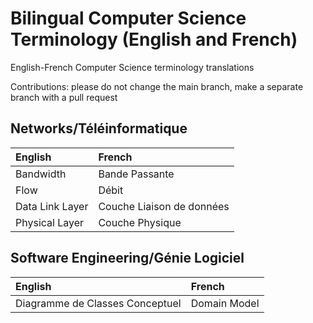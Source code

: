 # Bilingual Computer Science Terminology (English and French)
English-French Computer Science terminology translations

Contributions: please do not change the main branch, make a separate branch with a pull request


## Networks/Téléinformatique
English| French|
|:--- |:---|
|Bandwidth|Bande Passante|
|Flow|Débit|
|Data Link Layer|Couche Liaison de données|
|Physical Layer|Couche Physique|

## Software Engineering/Génie Logiciel
English| French|
|:--- |:---|
|Diagramme de Classes Conceptuel|Domain Model|
